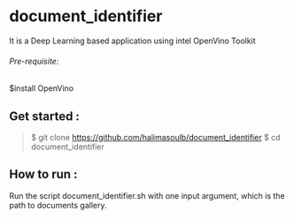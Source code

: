 # document_identifier
It is a Deep Learning based application using intel OpenVino Toolkit
###### Pre-requisite:
$install OpenVino
## Get started :
>$ git clone https://github.com/halimasoulb/document_identifier
>$ cd document_identifier
## How to run :
Run the script document_identifier.sh with one input argument, which is the path to documents gallery.

